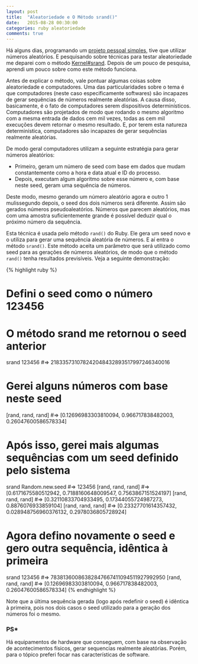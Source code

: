 ```yaml
---
layout: post
title:  "Aleatoriedade e O Método srand()"
date:   2015-08-28 00:30:00
categories: ruby aleatoriedade
comments: true
---
```


Há alguns dias, programando um [projeto pessoal simples](https://github.com/ruan-brandao/lizard-spock), tive que utilizar números aleatórios. E pesquisando sobre técnicas para testar aleatoriedade me deparei com o método [Kernel#srand](http://ruby-doc.org/core-2.2.3/Kernel.html#method-i-srand). Depois de um pouco de pesquisa, aprendi um pouco sobre como este método funciona.

Antes de explicar o método, vale pontuar algumas coisas sobre aleatoriedade e computadores. Uma das particularidades sobre o tema é que computadores (neste caso especificamente softwares) são incapazes de gerar sequências de números realmente aleatórias. A causa disso, basicamente, é o fato de computadores serem dispositivos determinísticos. Computadores são projetados de modo que rodando o mesmo algoritmo com a mesma entrada de dados cem mil vezes, todas as cem mil execuções devem retornar o mesmo resultado. E, por terem esta natureza determinística, computadores são incapazes de gerar sequências realmente aleatórias.

De modo geral computadores utilizam a seguinte estratégia para gerar números aleatórios:

 - Primeiro, geram um número de seed com base em dados que mudam constantemente como a hora e data atual e ID do processo. 
 - Depois, executam algum algoritmo sobre esse número e, com base neste seed, geram uma sequência de números.

Deste modo, mesmo gerando um número aleatório agora e outro 1 mulissegundo depois, o seed dos dois números será diferente. Assim são gerados números pseudoaleatórios. Números que parecem aleatórios, mas com uma amostra suficientemente grande é possível deduzir qual o próximo número da sequência.

Esta técnica é usada pelo método `rand()` do Ruby. Ele gera um seed novo e o utiliza para gerar uma sequência aleatória de números. E aí entra o método `srand()`. Este método aceita um parâmetro que será utilizado como seed para as gerações de números aleatórios, de modo que o método `rand()` tenha resultados previsíveis. Veja a seguinte demonstração:

{% highlight ruby %}
# Defini o seed como o número 123456
# O método srand me retornou o seed anterior
srand 123456
#=> 218335731078242048432893517997246340016

# Gerei alguns números com base neste seed
[rand, rand, rand]
#=> [0.12696983303810094, 0.966717838482003, 0.26047600586578334]

# Após isso, gerei mais algumas sequências com um seed definido pelo sistema
srand Random.new.seed
#=> 123456
[rand, rand, rand]
#=> [0.6171675580512942, 0.7188160648009547, 0.7563867151524197]
[rand, rand, rand]
#=> [0.32110833704933495, 0.17344055724987273, 0.8876076933859104]
[rand, rand, rand]
#=> [0.23327701614357432, 0.028948756960376132, 0.2978036805728924]

# Agora defino novamente o seed e gero outra sequência, idêntica à primeira
srand 123456
#=> 78381360086382847667411094511927992950
[rand, rand, rand]
#=> [0.12696983303810094, 0.966717838482003, 0.26047600586578334]
{% endhighlight %}

Note que a última sequência gerada (logo após redefinir o seed) é idêntica à primeira, pois nos dois casos o seed utilizado para a geração dos números foi o mesmo.

### PS*
Há equipamentos de hardware que conseguem, com base na observação de acontecimentos físicos, gerar sequencias realmente aleatórias. Porém, para o tópico preferi focar nas características de software.
